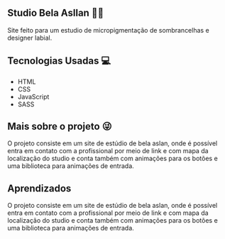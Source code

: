 ## Studio Bela Asllan 💋👀
Site feito para um estudio de micropigmentação de sombrancelhas e designer labial. 


## Tecnologias Usadas 💻

- HTML
- CSS
- JavaScript
- SASS

## Mais sobre o projeto 😜
O projeto consiste em um site de estúdio de bela aslan, onde é possível entra em contato com a profissional por meio de link e com mapa da localização do studio e conta também com animações para os botões e uma biblioteca para animações de entrada.


## Aprendizados 
O projeto consiste em um site de estúdio de bela aslan, onde é possível entra em contato com a profissional por meio de link e com mapa da localização do studio e conta também com animações para os botões e uma biblioteca para animações de entrada.

